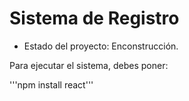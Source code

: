 <h1> Sistema de Registro</h1>

- Estado del proyecto: Enconstrucción.

Para ejecutar el sistema, debes poner:

'''npm install react'''
